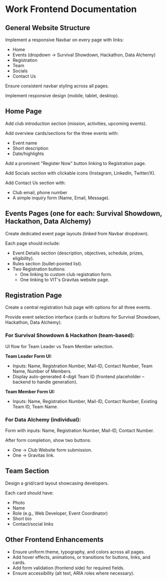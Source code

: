 ﻿# Work Frontend Documentation

##  General Website Structure

Implement a responsive Navbar on every page with links:

- Home
- Events (dropdown → Survival Showdown, Hackathon, Data Alchemy)
- Registration
- Team
- Socials
- Contact Us

Ensure consistent navbar styling across all pages.

Implement responsive design (mobile, tablet, desktop).

##  Home Page

Add club introduction section (mission, activities, upcoming events).

Add overview cards/sections for the three events with:

- Event name
- Short description
- Date/highlights

Add a prominent "Register Now" button linking to Registration page.

Add Socials section with clickable icons (Instagram, LinkedIn, Twitter/X).

Add Contact Us section with:

- Club email, phone number
- A simple inquiry form (Name, Email, Message).

##  Events Pages (one for each: Survival Showdown, Hackathon, Data Alchemy)

Create dedicated event page layouts (linked from Navbar dropdown).

Each page should include:

- Event Details section (description, objectives, schedule, prizes, eligibility).
- Rules section (bullet-pointed list).
- Two Registration buttons:
  - One linking to custom club registration form.
  - One linking to VIT's Gravitas website page.

##  Registration Page

Create a central registration hub page with options for all three events.

Provide event selection interface (cards or buttons for Survival Showdown, Hackathon, Data Alchemy).

### For Survival Showdown & Hackathon (team-based):

UI flow for Team Leader vs Team Member selection.

**Team Leader Form UI:**
- Inputs: Name, Registration Number, Mail-ID, Contact Number, Team Name, Number of Members.
- Display auto-generated 4-digit Team ID (frontend placeholder – backend to handle generation).

**Team Member Form UI:**
- Inputs: Name, Registration Number, Mail-ID, Contact Number, Existing Team ID, Team Name.

### For Data Alchemy (individual):

Form with inputs: Name, Registration Number, Mail-ID, Contact Number.

After form completion, show two buttons:

- One → Club Website form submission.
- One → Gravitas link.

##  Team Section

Design a grid/card layout showcasing developers.

Each card should have:

- Photo
- Name
- Role (e.g., Web Developer, Event Coordinator)
- Short bio
- Contact/social links

##  Other Frontend Enhancements

- Ensure uniform theme, typography, and colors across all pages.
- Add hover effects, animations, or transitions for buttons, links, and cards.
- Add form validation (frontend side) for required fields.
- Ensure accessibility (alt text, ARIA roles where necessary).